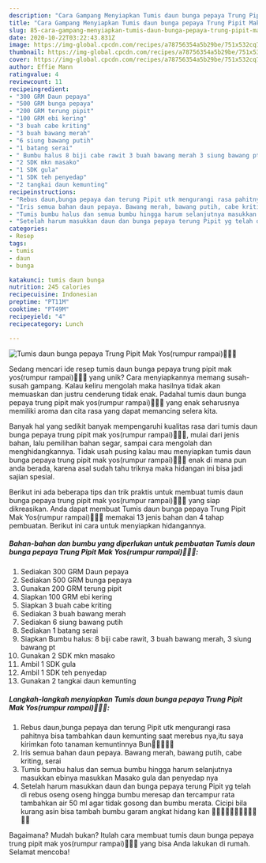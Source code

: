 ```yaml
---
description: "Cara Gampang Menyiapkan Tumis daun bunga pepaya Trung Pipit Mak Yos(rumpur rampai)👍🏼😘, Lezat"
title: "Cara Gampang Menyiapkan Tumis daun bunga pepaya Trung Pipit Mak Yos(rumpur rampai)👍🏼😘, Lezat"
slug: 85-cara-gampang-menyiapkan-tumis-daun-bunga-pepaya-trung-pipit-mak-yosrumpur-rampai-lezat
date: 2020-10-22T03:22:43.831Z
image: https://img-global.cpcdn.com/recipes/a78756354a5b29be/751x532cq70/tumis-daun-bunga-pepaya-trung-pipit-mak-yosrumpur-rampai👍🏼😘-foto-resep-utama.jpg
thumbnail: https://img-global.cpcdn.com/recipes/a78756354a5b29be/751x532cq70/tumis-daun-bunga-pepaya-trung-pipit-mak-yosrumpur-rampai👍🏼😘-foto-resep-utama.jpg
cover: https://img-global.cpcdn.com/recipes/a78756354a5b29be/751x532cq70/tumis-daun-bunga-pepaya-trung-pipit-mak-yosrumpur-rampai👍🏼😘-foto-resep-utama.jpg
author: Effie Mann
ratingvalue: 4
reviewcount: 11
recipeingredient:
- "300 GRM Daun pepaya"
- "500 GRM bunga pepaya"
- "200 GRM terung pipit"
- "100 GRM ebi kering"
- "3 buah cabe kriting"
- "3 buah bawang merah"
- "6 siung bawang putih"
- "1 batang serai"
- " Bumbu halus 8 biji cabe rawit 3 buah bawang merah 3 siung bawang pt"
- "2 SDK mkn masako"
- "1 SDK gula"
- "1 SDK teh penyedap"
- "2 tangkai daun kemunting"
recipeinstructions:
- "Rebus daun,bunga pepaya dan terung Pipit utk mengurangi rasa pahitnya bisa tambahkan daun kemunting saat merebus nya,itu saya kirimkan foto tanaman kemuntinnya Bun🤭🤭🙏👍🏼"
- "Iris semua bahan daun pepaya. Bawang merah, bawang putih, cabe kriting, serai"
- "Tumis bumbu halus dan semua bumbu hingga harum selanjutnya masukkan ebinya masukkan Masako gula dan penyedap nya"
- "Setelah harum masukkan daun dan bunga pepaya terung Pipit yg telah di rebus oseng oseng hingga bumbu meresap dan tercampur rata tambahkan air 50 ml agar tidak gosong dan bumbu merata. Cicipi bila kurang asin bisa tambah bumbu garam angkat hidang kan 🙏🙏🙏👍🏼👍🏼👍🏼😘😘😘"
categories:
- Resep
tags:
- tumis
- daun
- bunga

katakunci: tumis daun bunga 
nutrition: 245 calories
recipecuisine: Indonesian
preptime: "PT11M"
cooktime: "PT49M"
recipeyield: "4"
recipecategory: Lunch

---
```



![Tumis daun bunga pepaya Trung Pipit Mak Yos(rumpur rampai)👍🏼😘](https://img-global.cpcdn.com/recipes/a78756354a5b29be/751x532cq70/tumis-daun-bunga-pepaya-trung-pipit-mak-yosrumpur-rampai👍🏼😘-foto-resep-utama.jpg)

Sedang mencari ide resep tumis daun bunga pepaya trung pipit mak yos(rumpur rampai)👍🏼😘 yang unik? Cara menyiapkannya memang susah-susah gampang. Kalau keliru mengolah maka hasilnya tidak akan memuaskan dan justru cenderung tidak enak. Padahal tumis daun bunga pepaya trung pipit mak yos(rumpur rampai)👍🏼😘 yang enak seharusnya memiliki aroma dan cita rasa yang dapat memancing selera kita.

Banyak hal yang sedikit banyak mempengaruhi kualitas rasa dari tumis daun bunga pepaya trung pipit mak yos(rumpur rampai)👍🏼😘, mulai dari jenis bahan, lalu pemilihan bahan segar, sampai cara mengolah dan menghidangkannya. Tidak usah pusing kalau mau menyiapkan tumis daun bunga pepaya trung pipit mak yos(rumpur rampai)👍🏼😘 enak di mana pun anda berada, karena asal sudah tahu triknya maka hidangan ini bisa jadi sajian spesial.




Berikut ini ada beberapa tips dan trik praktis untuk membuat tumis daun bunga pepaya trung pipit mak yos(rumpur rampai)👍🏼😘 yang siap dikreasikan. Anda dapat membuat Tumis daun bunga pepaya Trung Pipit Mak Yos(rumpur rampai)👍🏼😘 memakai 13 jenis bahan dan 4 tahap pembuatan. Berikut ini cara untuk menyiapkan hidangannya.

<!--inarticleads1-->

##### Bahan-bahan dan bumbu yang diperlukan untuk pembuatan Tumis daun bunga pepaya Trung Pipit Mak Yos(rumpur rampai)👍🏼😘:

1. Sediakan 300 GRM Daun pepaya
1. Sediakan 500 GRM bunga pepaya
1. Gunakan 200 GRM terung pipit
1. Siapkan 100 GRM ebi kering
1. Siapkan 3 buah cabe kriting
1. Sediakan 3 buah bawang merah
1. Sediakan 6 siung bawang putih
1. Sediakan 1 batang serai
1. Siapkan  Bumbu halus: 8 biji cabe rawit, 3 buah bawang merah, 3 siung bawang pt
1. Gunakan 2 SDK mkn masako
1. Ambil 1 SDK gula
1. Ambil 1 SDK teh penyedap
1. Gunakan 2 tangkai daun kemunting




<!--inarticleads2-->

##### Langkah-langkah menyiapkan Tumis daun bunga pepaya Trung Pipit Mak Yos(rumpur rampai)👍🏼😘:

1. Rebus daun,bunga pepaya dan terung Pipit utk mengurangi rasa pahitnya bisa tambahkan daun kemunting saat merebus nya,itu saya kirimkan foto tanaman kemuntinnya Bun🤭🤭🙏👍🏼
1. Iris semua bahan daun pepaya. Bawang merah, bawang putih, cabe kriting, serai
1. Tumis bumbu halus dan semua bumbu hingga harum selanjutnya masukkan ebinya masukkan Masako gula dan penyedap nya
1. Setelah harum masukkan daun dan bunga pepaya terung Pipit yg telah di rebus oseng oseng hingga bumbu meresap dan tercampur rata tambahkan air 50 ml agar tidak gosong dan bumbu merata. Cicipi bila kurang asin bisa tambah bumbu garam angkat hidang kan 🙏🙏🙏👍🏼👍🏼👍🏼😘😘😘




Bagaimana? Mudah bukan? Itulah cara membuat tumis daun bunga pepaya trung pipit mak yos(rumpur rampai)👍🏼😘 yang bisa Anda lakukan di rumah. Selamat mencoba!
